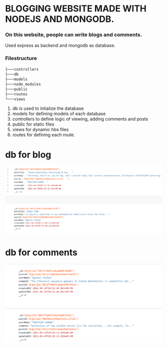 # BLOGGING WEBSITE MADE WITH NODEJS AND MONGODB. 

### On this website, people can write blogs and comments.
Used express as backend and mongodb as database. 

### Filestructure
````
├───controllers
├───db
├───models
├───node_modules
├───public
├───routes
└───views
````

1. db is used to intialize the database
2. models for defining models of each database
3. controllers to define logic of viewing, adding comments and posts
4. public for static files
5. views for dynamic hbs files
6. routes for defining each route.
   
# db for blog
![](blog.PNG)

# db for comments
![](comments.PNG)


